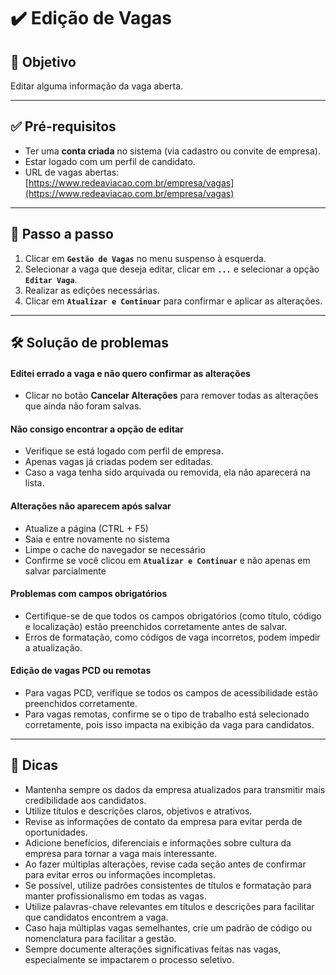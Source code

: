 # ✔️ Edição de Vagas

## 🎯 Objetivo

Editar alguma informação da vaga aberta.

---

## ✅ Pré-requisitos

- Ter uma **conta criada** no sistema (via cadastro ou convite de empresa).
- Estar logado com um perfil de candidato.
- URL de vagas abertas: [https://www.redeaviacao.com.br/empresa/vagas](https://www.redeaviacao.com.br/empresa/vagas)

---

## 📝 Passo a passo

1. Clicar em **`Gestão de Vagas`** no menu suspenso à esquerda.
2. Selecionar a vaga que deseja editar, clicar em **`...`** e selecionar a opção **`Editar Vaga`**.
3. Realizar as edições necessárias.
4. Clicar em **`Atualizar e Continuar`** para confirmar e aplicar as alterações.

---

## 🛠️ Solução de problemas

#### Editei errado a vaga e não quero confirmar as alterações

- Clicar no botão **Cancelar Alterações** para remover todas as alterações que ainda não foram salvas.

#### Não consigo encontrar a opção de editar

- Verifique se está logado com perfil de empresa.
- Apenas vagas já criadas podem ser editadas.
- Caso a vaga tenha sido arquivada ou removida, ela não aparecerá na lista.

#### Alterações não aparecem após salvar

- Atualize a página (CTRL + F5)
- Saia e entre novamente no sistema
- Limpe o cache do navegador se necessário
- Confirme se você clicou em **`Atualizar e Continuar`** e não apenas em salvar parcialmente

#### Problemas com campos obrigatórios

- Certifique-se de que todos os campos obrigatórios (como título, código e localização) estão preenchidos corretamente antes de salvar.
- Erros de formatação, como códigos de vaga incorretos, podem impedir a atualização.

#### Edição de vagas PCD ou remotas

- Para vagas PCD, verifique se todos os campos de acessibilidade estão preenchidos corretamente.
- Para vagas remotas, confirme se o tipo de trabalho está selecionado corretamente, pois isso impacta na exibição da vaga para candidatos.

---

## 👀 Dicas

- Mantenha sempre os dados da empresa atualizados para transmitir mais credibilidade aos candidatos.
- Utilize títulos e descrições claros, objetivos e atrativos.
- Revise as informações de contato da empresa para evitar perda de oportunidades.
- Adicione benefícios, diferenciais e informações sobre cultura da empresa para tornar a vaga mais interessante.
- Ao fazer múltiplas alterações, revise cada seção antes de confirmar para evitar erros ou informações incompletas.
- Se possível, utilize padrões consistentes de títulos e formatação para manter profissionalismo em todas as vagas.
- Utilize palavras-chave relevantes em títulos e descrições para facilitar que candidatos encontrem a vaga.
- Caso haja múltiplas vagas semelhantes, crie um padrão de código ou nomenclatura para facilitar a gestão.
- Sempre documente alterações significativas feitas nas vagas, especialmente se impactarem o processo seletivo.
